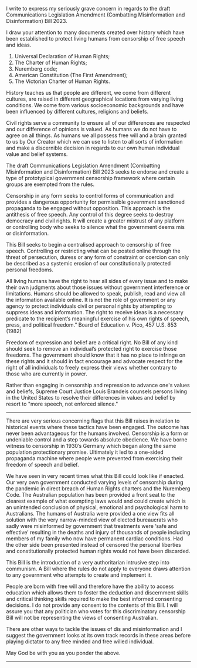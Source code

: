 I write to express my seriously grave concern in regards to the draft Communications
Legislation Amendment (Combatting Misinformation and Disinformation) Bill 2023.

I draw your attention to many documents created over history which have been established
to protect living humans from censorship of free speech and ideas.

1. Universal Declaration of Human Rights;
2. The Charter of Human Rights;
3. Nuremberg code;
4. American Constitution (The First Amendment);
5. The Victorian Charter of Human Rights.

History teaches us that people are different, we come from different cultures, are raised in
different geographical locations from varying living conditions. We come from various socioeconomic backgrounds and have been influenced by different cultures, religions and beliefs.

Civil rights serve a community to ensure all of our differences are respected and our
difference of opinions is valued. As humans we do not have to agree on all things. As
humans we all possess free will and a brain granted to us by Our Creator which we can use
to listen to all sorts of information and make a discernible decision in regards to our own
human individual value and belief systems.

The draft Communications Legislation Amendment (Combatting Misinformation and
Disinformation) Bill 2023 seeks to endorse and create a type of prototypical government
censorship framework where certain groups are exempted from the rules.

Censorship in any form seeks to control forms of communication and provides a dangerous
opportunity for permissible government sanctioned propaganda to be engaged without
opposition. This approach is the antithesis of free speech. Any control of this degree seeks
to destroy democracy and civil rights. It will create a greater mistrust of any platform or
controlling body who seeks to silence what the government deems mis or disinformation.

This Bill seeks to begin a centralised approach to censorship of free speech. Controlling or
restricting what can be posted online through the threat of persecution, duress or any form of
constraint or coercion can only be described as a systemic erosion of our constitutionally
protected personal freedoms.

All living humans have the right to hear all sides of every issue and to make their own
judgments about those issues without government interference or limitations. Humans
should be allowed to speak, publish, read and view all the information available online. It is
not the role of government or any agency to protect individuals civil or personal rights by
attempting to suppress ideas and information. The right to receive ideas is a necessary
predicate to the recipient’s meaningful exercise of his own rights of speech, press, and
political freedom.” Board of Education v. Pico, 457 U.S. 853 (1982)

Freedom of expression and belief are a critical right. No Bill of any kind should seek to
remove an individual’s protected right to exercise those freedoms. The government should
know that it has no place to infringe on these rights and it should in fact encourage and
advocate respect for the right of all individuals to freely express their views whether contrary
to those who are currently in power.

Rather than engaging in censorship and repression to advance one's values and beliefs,
Supreme Court Justice Louis Brandeis counsels persons living in the United States to
resolve their differences in values and belief by resort to "more speech, not enforced
silence."


-----

There are very serious concerning flags that this Bill raises in relation to historical events
where these tactics have been engaged. The outcome has never been advantageous for the
humans involved. Censorship is a form or undeniable control and a step towards absolute
obedience. We have borne witness to censorship in 1930’s Germany which began along the
same population protectionary promise. Ultimately it led to a one-sided propaganda machine
where people were prevented from exercising their freedom of speech and belief.

We have seen in very recent times what this Bill could look like if enacted. Our very own
government conducted varying levels of censorship during the pandemic in direct breach of
Human Rights charters and the Nuremberg Code. The Australian population has been
provided a front seat to the clearest example of what exempting laws would and could create
which is an unintended conclusion of physical, emotional and psychological harm to
Australians. The humans of Australia were provided a one view fits all solution with the very
narrow-minded view of elected bureaucrats who sadly were misinformed by government that
treatments were ‘safe and effective’ resulting in the deaths and injury of thousands of people
including members of my family who now have permanent cardiac conditions. Had the other
side been presented instead of censored the personal liberties and constitutionally protected
human rights would not have been discarded.

This Bill is the introduction of a very authoritarian intrusive step into communism. A Bill
where the rules do not apply to everyone draws attention to any government who attempts to
create and implement it.

People are born with free will and therefore have the ability to access education which allows
them to foster the deduction and discernment skills and critical thinking skills required to
make the best informed consenting decisions. I do not provide any consent to the contents
of this Bill. I will assure you that any politician who votes for this discriminatory censorship
Bill will not be representing the views of consenting Australian.

There are other ways to tackle the issues of dis and misinformation and I suggest the
government looks at its own track records in these areas before playing dictator to any free
minded and free willed individual.

May God be with you as you ponder the above.


-----

